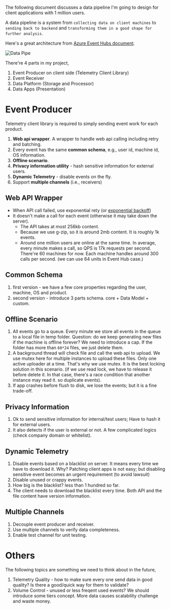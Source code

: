 The following document discusses a data pipeline I'm going to design for client applications with 1 million users.

A data pipeline is a system from `collecting data on client machines` to `sending back to backend` 
and `transforming them in a good shape for further analysis`.

Here's a great architecture from [Azure Event Hubs document](https://docs.microsoft.com/en-us/azure/event-hubs/event-hubs-what-is-event-hubs).

![Data Pipe](https://docs.microsoft.com/en-us/azure/event-hubs/media/event-hubs-what-is-event-hubs/event_hubs_full_pipeline.png)

There're 4 parts in my project,

1. Event Producer on client side (Telemetry Client Library)
2. Event Receiver
3. Data Platform (Storage and Processor)
4. Data Apps (Presentation)

# Event Producer
Telemetry client library is required to simply sending event work for each product.

1. **Web api wrapper**. A wrapper to handle web api calling including retry and batching.
2. Every event has the same **common schema**, e.g., user id, machine id, OS information.
3. **Offline scenario**.
4. **Privacy information utility** - hash sensitive information for external users.
5. **Dynamic Telemetry** - disable events on the fly.
6. Support **multiple channels** (i.e., receivers)

## Web API Wrapper
* When API call failed, use exponential rety (or [exponential backoff](https://en.wikipedia.org/wiki/Exponential_backoff))
* It doesn't make a call for each event (otherwise it may take down the server).
  * The API takes at most 256kb content. 
  * Because we use g-zip, so it is around 2mb content. It is roughly 1k events.
  * Around one million users are online at the same time. In average, every minute makes a call, so QPS is 17k requests per second.
    There're 60 machines for now. Each machine handles around 300 calls per second. (we can use 64 units in Event Hub case.)
    
## Common Schema
1. first version - we have a few core properties regarding the user, machine, OS and product.
2. second version - introduce 3 parts schema. core + Data Model + custom.

## Offline Scenario
1. All events go to a queue. Every minute we store all events in the queue to a local file in temp folder. Question: do we keep generating new files if the machine is offline forever? We need to introduce a cap. If the folder has more than `60*24` files, we just delete them.
2. A background thread will check file and call the web api to upload. We use mutex here for multiple instances to upload these files. Only one active uploader at a time. That's why we use mutex. It is the best locking solution in this scenario. (if we use read lock, we have to release it before delete it. In that case, there's a race condition that another instance may read it. so duplicate events).
3. If app crashes before flush to disk, we lose the events; but it is a fine trade-off.

## Privacy Information
1. Ok to send sensitive information for internal/test users; Have to hash it for external users.
2. It also detects if the user is external or not. A few complicated logics (check company domain or whitelist).

## Dynamic Telemetry
1. Disable events based on a blacklist on server. It means every time we have to download it. Why? Patching client apps is not easy; but disabling sensitive event becomes an urgent requirement (to avoid lawsuit)
2. Disable unused or crappy events.
3. How big is the blacklist? less than 1 hundred so far.
4. The client needs to download the blacklist every time. Both API and the file content have version information.

## Multiple Channels
1. Decouple event producer and receiver.
2. Use multiple channels to verify data completeness.
3. Enable test channel for unit testing.

# Others
The following topics are something we need to think about in the future,

1. Telemetry Quality - how to make sure every one send data in good quality? Is there a good/quick way for them to validate?
2. Volume Control - unused or less freqent used events? We should introduce some tiers concept. More data causes scalability challenge and waste money.
